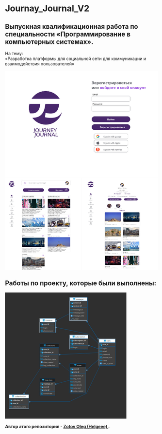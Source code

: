 # Journay_Journal_V2

## Выпускная квалификационная работа по специальности «Программирование в компьютерных системах». 

<p> На тему: <br>
 «Разработка платформы для социальной сети для коммуникации и взаимодействия пользователей»</p> 
<p>
  <img src="Readme/C1.jpg"> 
  <br>
  <img src="Readme/C2.jpg" width="250" height="300" >
  <img src="Readme/C3.jpg" width="250" height="300" >
</p>

## Работы по проекту, которые были выполнены:
<!-- 1. Определить требования к результату
2. Изучение необходимых теоретических материалов
3. Подготовка теоретических материалов
4. Разработка дизайна в Figma - https://clck.ru/38v3cg
5. Разработка логотипа в Adobe Illustrator 
<p>
    <img src="/Readme/JJ01.svg" width="300" >
</p>

6. Работа над проэктом в Visual Studio Code

Работы выполненые в рамках:

6. Верстка страницы HOME
7. Верстка страницы profile
8. Создание Sidebar 
9. Верстка модального окна:
   1. Модального окна регистрации 1 и 2 ,
   2. Модального окна "Создание заметки",
   3. Модального окна "Моя карта",
   4. Модального окна "Создание подборки"
10. Верстка страницы настроек

11. Разработка бэкенда проекта
12. Разработка Базы Данных СУБД PostgresSQL -->
<div>
     <img src="Readme/image.jpg" width="400" >
</div>  

<!--  Связывание логики верификации и регистрации с интерфейсом
  - переходы между страницами верификации, регистрации и страницы пользователя -->



<!-- 


Перенос данных в приветственное окно. Отображение и обновление данных  -->

**Автор этого репозитория - [ Zotov Oleg (Helgeee) ](https://github.com/Helgeee).**